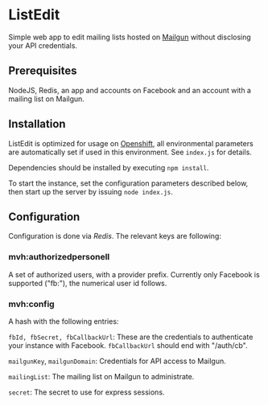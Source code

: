 ListEdit
========

Simple web app to edit mailing lists hosted on [Mailgun](mailgun.org) without disclosing your API credentials.

Prerequisites
-------------

NodeJS, Redis, an app and accounts on Facebook and an account with a mailing list on Mailgun.

Installation
------------

ListEdit is optimized for usage on [Openshift](www.openshift.com), all environmental parameters
are automatically set if used in this environment. See `index.js` for details.

Dependencies should be installed by executing `npm install`.

To start the instance, set the configuration parameters described below, then start up the
server by issuing `node index.js`.

Configuration
-------------

Configuration is done via _Redis_. The relevant keys are following:

### mvh:authorizedpersonell

A set of authorized users, with a provider prefix. Currently only Facebook is supported ("fb:"), the numerical user id follows.

### mvh:config

A hash with the following entries:

`fbId, fbSecret, fbCallbackUrl`: These are the credentials to authenticate your instance with Facebook. `fbCallbackUrl` should end with "/auth/cb".

`mailgunKey`, `mailgunDomain`: Credentials for API access to Mailgun.

`mailingList`: The mailing list on Mailgun to administrate.

`secret`: The secret to use for express sessions.


